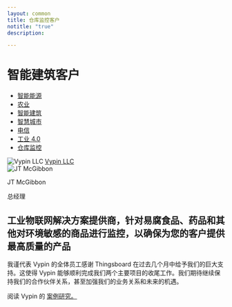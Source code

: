 ```yaml
---
layout: common
title: 仓库监控客户
notitle: "true"
description:

---
```


<h1 class="mainTitle smart-buildings">智能建筑客户</h1>

<nav class="customers-nav">
    <ul>
        <li>
            <a href="/industries/smart-energy/">智能能源</a>
        </li>
        <li>
            <a href="/industries/agriculture/">农业</a>
        </li>
        <li>
            <a href="/industries/smart-buildings/">智能建筑</a>
        </li>
        <li>
            <a href="/industries/smart-city/">智慧城市</a>
        </li>
        <li>
            <a href="/industries/telecom/">电信</a>
        </li>
        <li>
            <a href="/industries/industry40/">工业 4.0</a>
        </li>
        <li>
            <a href="/industries/warehouse-monitoring/" class="active">仓库监控</a>
        </li>
    </ul>
</nav>

<div class="customer-block">
    <div class="customer-company">
        <img class="customer-logo" src="/images/customers/vypin.jpeg" alt="Vypin LLC">
        <a class="outlink" href="https://www.vypin.com/"> Vypin LLC </a>
    </div>
    <div class="customer-content">
        <div class="person-container">
            <img class="person-logo" src="/images/customers/JTMcGibbon.jpeg" alt="JT McGibbon">
            <div class="person-title">
                <p class="person-name"> JT McGibbon </p>
                <p class="person-position"> 总经理 </p>
            </div>
        </div>
        <h2>
            工业物联网解决方案提供商，针对易腐食品、药品和其他对环境敏感的商品进行监控，以确保为您的客户提供最高质量的产品
        </h2>
        <p>
            我谨代表 Vypin 的全体员工感谢 Thingsboard 在过去几个月中给予我们的巨大支持。这使得 Vypin 能够顺利完成我们两个主要项目的收尾工作。我们期待继续保持我们的合作伙伴关系，甚至加强我们的业务关系和未来的机遇。
        </p>
        <p>
            阅读 Vypin 的 <a href="/case-study/Vypin.pdf">案例研究。</a>
        </p>
    </div>
</div>